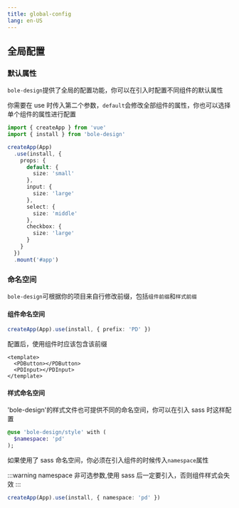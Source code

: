 ```yaml
---
title: global-config
lang: en-US
---
```


## 全局配置

### 默认属性

`bole-design`提供了全局的配置功能，你可以在引入时配置不同组件的默认属性

你需要在 use 时传入第二个参数，`default`会修改全部组件的属性，你也可以选择单个组件的属性进行配置

```ts
import { createApp } from 'vue'
import { install } from 'bole-design'

createApp(App)
  .use(install, {
    props: {
      default: {
        size: 'small'
      },
      input: {
        size: 'large'
      },
      select: {
        size: 'middle'
      },
      checkbox: {
        size: 'large'
      }
    }
  })
  .mount('#app')

```

### 命名空间

`bole-design`可根据你的项目来自行修改前缀，包括`组件前缀`和`样式前缀`

#### 组件命名空间

```ts
createApp(App).use(install, { prefix: 'PD' })
```

配置后，使用组件时应该包含该前缀

```vue
<template>
  <PDButton></PDButton>
  <PDInput></PDInput>
</template>
```

#### 样式命名空间

'bole-design'的样式文件也可提供不同的命名空间，你可以在引入 sass 时这样配置

```sass
@use 'bole-design/style' with (
  $namespace: 'pd'
);

```

如果使用了 sass 命名空间，你必须在引入组件的时候传入`namespace`属性

:::warning
namespace 非可选参数,使用 sass 后一定要引入，否则组件样式会失效
:::

```ts
createApp(App).use(install, { namespace: 'pd' })
```
